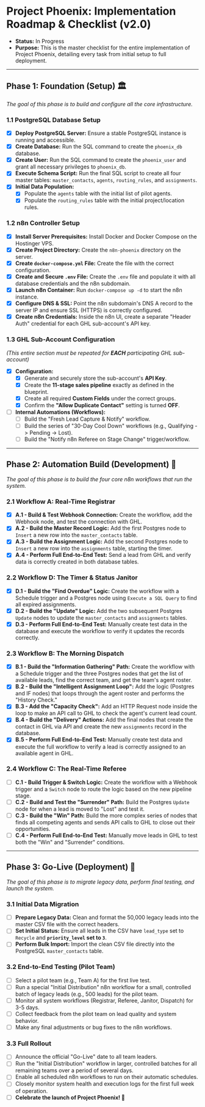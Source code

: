 # Project Phoenix: Implementation Roadmap & Checklist (v2.0)
* **Status:** In Progress
* **Purpose:** This is the master checklist for the entire implementation of Project Phoenix, detailing every task from initial setup to full deployment.

---
## Phase 1: Foundation (Setup) 🏛️
*The goal of this phase is to build and configure all the core infrastructure.*

### 1.1 PostgreSQL Database Setup
- [x] **Deploy PostgreSQL Server:** Ensure a stable PostgreSQL instance is running and accessible.
- [x] **Create Database:** Run the SQL command to create the `phoenix_db` database.
- [x] **Create User:** Run the SQL command to create the `phoenix_user` and grant all necessary privileges to `phoenix_db`.
- [x] **Execute Schema Script:** Run the final SQL script to create all four master tables: `master_contacts`, `agents`, `routing_rules`, and `assignments`.
- [x] **Initial Data Population:**
    - [x] Populate the `agents` table with the initial list of pilot agents.
    - [x] Populate the `routing_rules` table with the initial project/location rules.

### 1.2 n8n Controller Setup
- [x] **Install Server Prerequisites:** Install Docker and Docker Compose on the Hostinger VPS.
- [x] **Create Project Directory:** Create the `n8n-phoenix` directory on the server.
- [x] **Create `docker-compose.yml` File:** Create the file with the correct configuration.
- [x] **Create and Secure `.env` File:** Create the `.env` file and populate it with all database credentials and the n8n subdomain.
- [x] **Launch n8n Container:** Run `docker-compose up -d` to start the n8n instance.
- [x] **Configure DNS & SSL:** Point the n8n subdomain's DNS A record to the server IP and ensure SSL (HTTPS) is correctly configured.
- [x] **Create n8n Credentials:** Inside the n8n UI, create a separate "Header Auth" credential for each GHL sub-account's API key.

### 1.3 GHL Sub-Account Configuration
*(This entire section must be repeated for **EACH** participating GHL sub-account)*
- [x] **Configuration:**
    - [x] Generate and securely store the sub-account's **API Key**.
    - [x] Create the **11-stage sales pipeline** exactly as defined in the blueprint.
    - [x] Create all required **Custom Fields** under the correct groups.
    - [x] Confirm the **"Allow Duplicate Contact"** setting is turned **OFF**.
- [ ] **Internal Automations (Workflows):**
    - [ ] Build the "Fresh Lead Capture & Notify" workflow.
    - [ ] Build the series of "30-Day Cool Down" workflows (e.g., Qualifying -> Pending -> Lost).
    - [ ] Build the "Notify n8n Referee on Stage Change" trigger/workflow.

---
## Phase 2: Automation Build (Development) 🧠
*The goal of this phase is to build the four core n8n workflows that run the system.*

### 2.1 Workflow A: Real-Time Registrar
- [x] **A.1 - Build & Test Webhook Connection:** Create the workflow, add the Webhook node, and test the connection with GHL.
- [x] **A.2 - Build the Master Record Logic:** Add the first Postgres node to `Insert` a new row into the `master_contacts` table.
- [x] **A.3 - Build the Assignment Logic:** Add the second Postgres node to `Insert` a new row into the `assignments` table, starting the timer.
- [x] **A.4 - Perform Full End-to-End Test:** Send a lead from GHL and verify data is correctly created in both database tables.

### 2.2 Workflow D: The Timer & Status Janitor
- [x] **D.1 - Build the "Find Overdue" Logic:** Create the workflow with a Schedule trigger and a Postgres node using `Execute a SQL Query` to find all expired assignments.
- [x] **D.2 - Build the "Update" Logic:** Add the two subsequent Postgres `Update` nodes to update the `master_contacts` and `assignments` tables.
- [x] **D.3 - Perform Full End-to-End Test:** Manually create test data in the database and execute the workflow to verify it updates the records correctly.

### 2.3 Workflow B: The Morning Dispatch
- [x] **B.1 - Build the "Information Gathering" Path:** Create the workflow with a Schedule trigger and the three Postgres nodes that get the list of available leads, find the correct team, and get the team's agent roster.
- [x] **B.2 - Build the "Intelligent Assignment Loop":** Add the logic (Postgres and IF nodes) that loops through the agent roster and performs the "History Check."
- [x] **B.3 - Add the "Capacity Check":** Add an HTTP Request node inside the loop to make an API call to GHL to check the agent's current lead count.
- [x] **B.4 - Build the "Delivery" Actions:** Add the final nodes that create the contact in GHL via API and create the new `assignments` record in the database.
- [x] **B.5 - Perform Full End-to-End Test:** Manually create test data and execute the full workflow to verify a lead is correctly assigned to an available agent in GHL.

### 2.4 Workflow C: The Real-Time Referee
- [ ] **C.1 - Build Trigger & Switch Logic:** Create the workflow with a Webhook trigger and a `Switch` node to route the logic based on the new pipeline stage.
- [ ] **C.2 - Build and Test the "Surrender" Path:** Build the Postgres `Update` node for when a lead is moved to "Lost" and test it.
- [ ] **C.3 - Build the "Win" Path:** Build the more complex series of nodes that finds all competing agents and sends API calls to GHL to close out their opportunities.
- [ ] **C.4 - Perform Full End-to-End Test:** Manually move leads in GHL to test both the "Win" and "Surrender" conditions.

---
## Phase 3: Go-Live (Deployment) 🚀
*The goal of this phase is to migrate legacy data, perform final testing, and launch the system.*

### 3.1 Initial Data Migration
- [ ] **Prepare Legacy Data:** Clean and format the 50,000 legacy leads into the master CSV file with the correct headers.
- [ ] **Set Initial Status:** Ensure all leads in the CSV have `lead_type` set to `Recycle` and **`priority_level` set to `3`**.
- [ ] **Perform Bulk Import:** Import the clean CSV file directly into the PostgreSQL `master_contacts` table.

### 3.2 End-to-End Testing (Pilot Team)
- [ ] Select a pilot team (e.g., Team A) for the first live test.
- [ ] Run a special "Initial Distribution" n8n workflow for a small, controlled batch of legacy leads (e.g., 500 leads) for the pilot team.
- [ ] Monitor all system workflows (Registrar, Referee, Janitor, Dispatch) for 3-5 days.
- [ ] Collect feedback from the pilot team on lead quality and system behavior.
- [ ] Make any final adjustments or bug fixes to the n8n workflows.

### 3.3 Full Rollout
- [ ] Announce the official "Go-Live" date to all team leaders.
- [ ] Run the "Initial Distribution" workflow in larger, controlled batches for all remaining teams over a period of several days.
- [ ] Enable all scheduled n8n workflows to run on their automatic schedules.
- [ ] Closely monitor system health and execution logs for the first full week of operation.
- [ ] **Celebrate the launch of Project Phoenix! 🎉**

